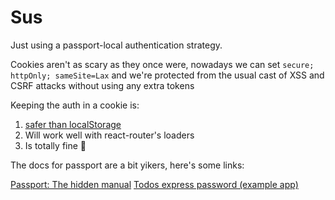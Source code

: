 # Sus

Just using a passport-local authentication strategy.

Cookies aren't as scary as they once were, nowadays we can set `secure; httpOnly; sameSite=Lax` and we're
protected from the usual cast of XSS and CSRF attacks without using any extra tokens

Keeping the auth in a cookie is:

1. [safer than localStorage](https://tkacz.pro/how-to-securely-store-jwt-tokens/#:~:text=Use%20cookies%20to%20store%20JWT,manually%20on%20frontend%20code%20anymore.)
2. Will work well with react-router's loaders
3. Is totally fine :shrug:

The docs for passport are a bit yikers, here's some links:

[Passport: The hidden manual](https://github.com/jwalton/passport-api-docs#passportauthorizestrategyname-options-callback)
[Todos express password (example app)](https://github.com/passport/todos-express-password)
